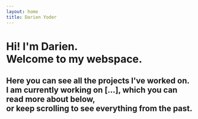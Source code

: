 ```yaml
---
layout: home
title: Darien Yoder
---
```


# Hi! I'm Darien. <br> Welcome to my webspace.

## Here you can see all the projects I've worked on. <br> I am currently working on [...], which you can read more about below, <br> or keep scrolling to see everything from the past.
